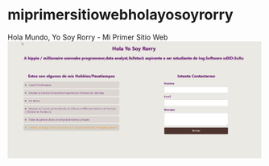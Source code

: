 # miprimersitiowebholayosoyrorry
Hola Mundo, Yo Soy Rorry - Mi Primer Sitio Web
![Vista previa del juego](miprimersitioweb.png)
